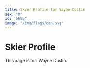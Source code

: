 ```yaml
---
title: Skier Profile for Wayne Dustin
sex: "M"
id: "6685"
image: "/img/flags/can.svg" 
---
```


# Skier Profile

This page is for: Wayne Dustin.
    
